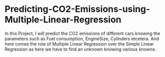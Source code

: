 # Predicting-CO2-Emissions-using-Multiple-Linear-Regression
In this Project, I will predict the CO2 emissions of different cars knowing the parameters such as Fuel consumption, EngineSize, Cylinders etcetera. And here comes the role of Multiple Linear Regression over the Simple Linear Regression as here we have to find an unknown knowing various knowns.
